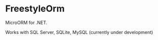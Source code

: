 # FreestyleOrm
MicroORM for .NET.

Works with SQL Server, SQLite, MySQL (currently under development)
